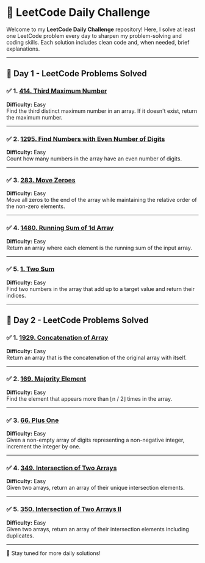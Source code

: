 # 🧠 LeetCode Daily Challenge

Welcome to my **LeetCode Daily Challenge** repository! Here, I solve at least one LeetCode problem every day to sharpen my problem-solving and coding skills. Each solution includes clean code and, when needed, brief explanations.

---

## 📅 Day 1 - LeetCode Problems Solved

### ✅ 1. [414. Third Maximum Number](https://leetcode.com/problems/third-maximum-number/)  
**Difficulty:** Easy  
Find the third distinct maximum number in an array. If it doesn't exist, return the maximum number.

---

### ✅ 2. [1295. Find Numbers with Even Number of Digits](https://leetcode.com/problems/find-numbers-with-even-number-of-digits/)  
**Difficulty:** Easy  
Count how many numbers in the array have an even number of digits.

---

### ✅ 3. [283. Move Zeroes](https://leetcode.com/problems/move-zeroes/)  
**Difficulty:** Easy  
Move all zeros to the end of the array while maintaining the relative order of the non-zero elements.

---

### ✅ 4. [1480. Running Sum of 1d Array](https://leetcode.com/problems/running-sum-of-1d-array/)  
**Difficulty:** Easy  
Return an array where each element is the running sum of the input array.

---

### ✅ 5. [1. Two Sum](https://leetcode.com/problems/two-sum/)  
**Difficulty:** Easy  
Find two numbers in the array that add up to a target value and return their indices.

---
## 📅 Day 2 - LeetCode Problems Solved  

### ✅ 1. [1929. Concatenation of Array](https://leetcode.com/problems/concatenation-of-array/)  
**Difficulty:** Easy  
Return an array that is the concatenation of the original array with itself.  

---

### ✅ 2. [169. Majority Element](https://leetcode.com/problems/majority-element/)  
**Difficulty:** Easy  
Find the element that appears more than ⌊n / 2⌋ times in the array.  

---

### ✅ 3. [66. Plus One](https://leetcode.com/problems/plus-one/)  
**Difficulty:** Easy  
Given a non-empty array of digits representing a non-negative integer, increment the integer by one.  

---

### ✅ 4. [349. Intersection of Two Arrays](https://leetcode.com/problems/intersection-of-two-arrays/)  
**Difficulty:** Easy  
Given two arrays, return an array of their unique intersection elements.  

---

### ✅ 5. [350. Intersection of Two Arrays II](https://leetcode.com/problems/intersection-of-two-arrays-ii/)  
**Difficulty:** Easy  
Given two arrays, return an array of their intersection elements including duplicates.  

---

📌 Stay tuned for more daily solutions!  



